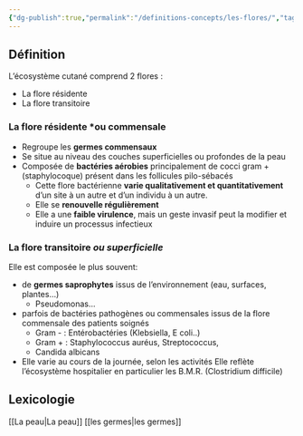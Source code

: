 ```yaml
---
{"dg-publish":true,"permalink":"/definitions-concepts/les-flores/","tags":["définition"],"noteIcon":"2"}
---
```



## Définition
L’écosystème cutané comprend 2 flores : 
- La flore résidente 
- La flore transitoire

### La flore résidente *ou commensale
 - Regroupe les **germes commensaux** 
 - Se situe au niveau des couches superficielles ou profondes de la peau 
 - Composée de **bactéries aérobies** principalement de cocci gram + (staphylocoque) présent dans les follicules pilo-sébacés 
	 - Cette flore bactérienne **varie qualitativement et quantitativement** d’un site à un autre et d’un individu à un autre. 
	 - Elle se **renouvelle régulièrement** 
	 - Elle a une **faible virulence**, mais un geste invasif peut la modifier et induire un processus infectieux

### La flore transitoire *ou superficielle*
Elle est composée le plus souvent: 
- de **germes saprophytes** issus de l’environnement (eau, surfaces, plantes…)
	- Pseudomonas… 
- parfois de bactéries pathogènes ou commensales issus de la flore commensale des patients soignés 
	- Gram - : Entérobactéries (Klebsiella, E coli..) 
	- Gram + : Staphylococcus auréus, Streptococcus, 
	- Candida albicans 
- Elle varie au cours de la journée, selon les activités Elle reflète l’écosystème hospitalier en particulier les B.M.R. (Clostridium difficile)

## Lexicologie 
[[La peau\|La peau]]
[[les germes\|les germes]]
